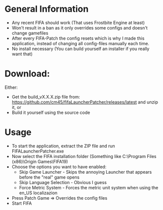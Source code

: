 # General Information
* Any recent FIFA should work (That uses Frostbite Engine at least)
* Won't result in a ban as it only overrides some configs and doesn't change gamefiles
* After every FIFA-Patch the config resets which is why I made this application, instead of changing all config-files manually each time.
* No install necessary (You can build yourself an installer if you really want that)

# Download:
Either:
* Get the build_vX.X.X.zip file from: https://github.com/cm45/fifaLauncherPatcher/releases/latest and unzip it, or
* Build it yourself using the source code

# Usage
* To start the application, extract the ZIP file and run FIFALauncherPatcher.exe
* Now select the FIFA installation folder (Something like C:\Program Files (x86)\Origin Games\FIFA19)
* Choose the options you want to have enabled:
	* Skip Game Launcher - Skips the annoying Launcher that appears before the "real" game opens
	* Skip Language Selection - Obvious I guess
	* Force Metric System - Forces the metric unit system when using the en_US localizazion
* Press Patch Game => Overrides the config files
* Start FIFA
